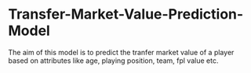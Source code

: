 # Transfer-Market-Value-Prediction-Model
The aim of this model is to predict the tranfer market value of a player based on attributes like age, playing position, team, fpl value etc.
